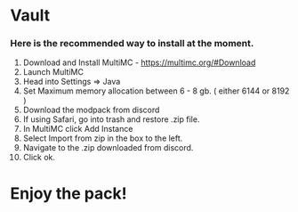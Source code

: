 # Vault

### Here is the recommended way to install at the moment.

1. Download and Install MultiMC - https://multimc.org/#Download
2. Launch MultiMC 
3. Head into Settings => Java
4. Set Maximum memory allocation between 6 - 8 gb. ( either 6144 or 8192 )
5. Download the modpack from discord
6. If using Safari, go into trash and restore .zip file.
7. In MultiMC click Add Instance
9. Select Import from zip in the box to the left.
10. Navigate to the .zip downloaded from discord.
11. Click ok.

# Enjoy the pack!